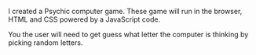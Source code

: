 I created a Psychic computer game. These game will run in the browser, HTML and CSS powered by a JavaScript code.

You the user will need to get guess what letter the computer is thinking by picking random letters.






